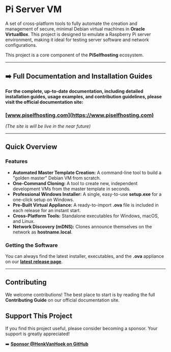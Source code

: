 # Pi Server VM

A set of cross-platform tools to fully automate the creation and management of secure, minimal Debian virtual machines in **Oracle VirtualBox**. This project is designed to emulate a Raspberry Pi server environment, making it ideal for testing server software and network configurations.

This project is a core component of the **PiSelfhosting** ecosystem.

---

## ➡️ Full Documentation and Installation Guides

**For the complete, up-to-date documentation, including detailed installation guides, usage examples, and contribution guidelines, please visit the official documentation site:**

### **[www.piselfhosting.com](https://www.piselfhosting.com)**
*(The site is will be live in the near future)*

---

## Quick Overview

### Features
- **Automated Master Template Creation:** A command-line tool to build a "golden master" Debian VM from scratch.
- **One-Command Cloning:** A tool to create new, independent development VMs from the master template in seconds.
- **Professional Windows Installer:** A single, easy-to-use **setup.exe** for a one-click setup on Windows.
- **Pre-Built Virtual Appliance:** A ready-to-import **.ova** file is included in each release for an instant start.
- **Cross-Platform Tools:** Standalone executables for Windows, macOS, and Linux.
- **Network Discovery (mDNS):** Clones announce themselves on the network as **hostname.local**.

### Getting the Software
You can always find the latest installer, executables, and the **.ova** appliance on our **[latest release page](https://github.com/HenkVanHoek/pi-server-vm/releases/latest)**.

---

## Contributing
We welcome contributions! The best place to start is by reading the full **Contributing Guide** on our official documentation site.

## Support This Project
If you find this project useful, please consider becoming a sponsor. Your support is greatly appreciated!

➡️ **[Sponsor @HenkVanHoek on GitHub](https://github.com/sponsors/HenkVanHoek)**
